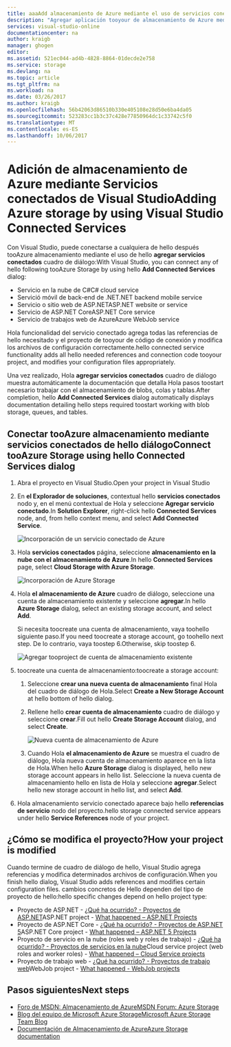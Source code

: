 ```yaml
---
title: aaaAdd almacenamiento de Azure mediante el uso de servicios conectados en Visual Studio | Documentos de Microsoft
description: "Agregar aplicación tooyour de almacenamiento de Azure mediante el cuadro de diálogo de Visual Studio agregar servicios conectados de Hola"
services: visual-studio-online
documentationcenter: na
author: kraigb
manager: ghogen
editor: 
ms.assetid: 521ec044-ad4b-4828-8864-01decde2e758
ms.service: storage
ms.devlang: na
ms.topic: article
ms.tgt_pltfrm: na
ms.workload: na
ms.date: 03/26/2017
ms.author: kraigb
ms.openlocfilehash: 56b42063d86510b330e405108e28d50e6ba4da05
ms.sourcegitcommit: 523283cc1b3c37c428e77850964dc1c33742c5f0
ms.translationtype: MT
ms.contentlocale: es-ES
ms.lasthandoff: 10/06/2017
---
```

# <a name="adding-azure-storage-by-using-visual-studio-connected-services"></a><span data-ttu-id="a9bfc-103">Adición de almacenamiento de Azure mediante Servicios conectados de Visual Studio</span><span class="sxs-lookup"><span data-stu-id="a9bfc-103">Adding Azure storage by using Visual Studio Connected Services</span></span>
<span data-ttu-id="a9bfc-104">Con Visual Studio, puede conectarse a cualquiera de hello después tooAzure almacenamiento mediante el uso de hello **agregar servicios conectados** cuadro de diálogo:</span><span class="sxs-lookup"><span data-stu-id="a9bfc-104">With Visual Studio, you can connect any of hello following tooAzure Storage by using hello **Add Connected Services** dialog:</span></span>

- <span data-ttu-id="a9bfc-105">Servicio en la nube de C#</span><span class="sxs-lookup"><span data-stu-id="a9bfc-105">C# cloud service</span></span>
- <span data-ttu-id="a9bfc-106">Servició móvil de back-end de .NET</span><span class="sxs-lookup"><span data-stu-id="a9bfc-106">.NET backend mobile service</span></span>
- <span data-ttu-id="a9bfc-107">Servicio o sitio web de ASP.NET</span><span class="sxs-lookup"><span data-stu-id="a9bfc-107">ASP.NET website or service</span></span>
- <span data-ttu-id="a9bfc-108">Servicio de ASP.NET Core</span><span class="sxs-lookup"><span data-stu-id="a9bfc-108">ASP.NET Core service</span></span>
- <span data-ttu-id="a9bfc-109">Servicio de trabajos web de Azure</span><span class="sxs-lookup"><span data-stu-id="a9bfc-109">Azure WebJob service</span></span> 

<span data-ttu-id="a9bfc-110">Hola funcionalidad del servicio conectado agrega todas las referencias de hello necesitado y el proyecto de tooyour de código de conexión y modifica los archivos de configuración correctamente.</span><span class="sxs-lookup"><span data-stu-id="a9bfc-110">hello connected service functionality adds all hello needed references and connection code tooyour project, and modifies your configuration files appropriately.</span></span> 

<span data-ttu-id="a9bfc-111">Una vez realizado, Hola **agregar servicios conectados** cuadro de diálogo muestra automáticamente la documentación que detalla Hola pasos toostart necesario trabajar con el almacenamiento de blobs, colas y tablas.</span><span class="sxs-lookup"><span data-stu-id="a9bfc-111">After completion, hello **Add Connected Services** dialog automatically displays documentation detailing hello steps required toostart working with blob storage, queues, and tables.</span></span>

## <a name="connect-tooazure-storage-using-hello-connected-services-dialog"></a><span data-ttu-id="a9bfc-112">Conectar tooAzure almacenamiento mediante servicios conectados de hello diálogo</span><span class="sxs-lookup"><span data-stu-id="a9bfc-112">Connect tooAzure Storage using hello Connected Services dialog</span></span>
1. <span data-ttu-id="a9bfc-113">Abra el proyecto en Visual Studio.</span><span class="sxs-lookup"><span data-stu-id="a9bfc-113">Open your project in Visual Studio</span></span>

1. <span data-ttu-id="a9bfc-114">En **el Explorador de soluciones**, contextual hello **servicios conectados** nodo y, en el menú contextual de Hola y seleccione **Agregar servicio conectado**.</span><span class="sxs-lookup"><span data-stu-id="a9bfc-114">In **Solution Explorer**, right-click hello **Connected Services** node, and, from hello context menu, and select **Add Connected Service**.</span></span>
   
    ![Incorporación de un servicio conectado de Azure](./media/vs-azure-tools-connected-services-storage/IC796702.png)

1. <span data-ttu-id="a9bfc-116">Hola **servicios conectados** página, seleccione **almacenamiento en la nube con el almacenamiento de Azure**.</span><span class="sxs-lookup"><span data-stu-id="a9bfc-116">In hello **Connected Services** page, select **Cloud Storage with Azure Storage**.</span></span>
   
    ![Incorporación de Azure Storage](./media/vs-azure-tools-connected-services-storage/add-azure-storage.png)

1. <span data-ttu-id="a9bfc-118">Hola **el almacenamiento de Azure** cuadro de diálogo, seleccione una cuenta de almacenamiento existente y seleccione **agregar**.</span><span class="sxs-lookup"><span data-stu-id="a9bfc-118">In hello **Azure Storage** dialog, select an existing storage account, and select **Add**.</span></span>
   
    <span data-ttu-id="a9bfc-119">Si necesita toocreate una cuenta de almacenamiento, vaya toohello siguiente paso.</span><span class="sxs-lookup"><span data-stu-id="a9bfc-119">If you need toocreate a storage account, go toohello next step.</span></span> <span data-ttu-id="a9bfc-120">De lo contrario, vaya toostep 6.</span><span class="sxs-lookup"><span data-stu-id="a9bfc-120">Otherwise, skip toostep 6.</span></span>
    
    ![Agregar tooproject de cuenta de almacenamiento existente](./media/vs-azure-tools-connected-services-storage/select-azure-storage-account.png)

1. <span data-ttu-id="a9bfc-122">toocreate una cuenta de almacenamiento:</span><span class="sxs-lookup"><span data-stu-id="a9bfc-122">toocreate a storage account:</span></span> 
   
   1. <span data-ttu-id="a9bfc-123">Seleccione **crear una nueva cuenta de almacenamiento** final Hola del cuadro de diálogo de Hola.</span><span class="sxs-lookup"><span data-stu-id="a9bfc-123">Select **Create a New Storage Account** at hello bottom of hello dialog.</span></span>

   1. <span data-ttu-id="a9bfc-124">Rellene hello **crear cuenta de almacenamiento** cuadro de diálogo y seleccione **crear**.</span><span class="sxs-lookup"><span data-stu-id="a9bfc-124">Fill out hello **Create Storage Account** dialog, and select **Create**.</span></span>
      
       ![Nueva cuenta de almacenamiento de Azure](./media/vs-azure-tools-connected-services-storage/create-storage-account.png)
      
   1. <span data-ttu-id="a9bfc-126">Cuando Hola **el almacenamiento de Azure** se muestra el cuadro de diálogo, Hola nueva cuenta de almacenamiento aparece en la lista de Hola.</span><span class="sxs-lookup"><span data-stu-id="a9bfc-126">When hello **Azure Storage** dialog is displayed, hello new storage account appears in hello list.</span></span> <span data-ttu-id="a9bfc-127">Seleccione la nueva cuenta de almacenamiento hello en lista de Hola y seleccione **agregar**.</span><span class="sxs-lookup"><span data-stu-id="a9bfc-127">Select hello new storage account in hello list, and select **Add**.</span></span>

1. <span data-ttu-id="a9bfc-128">Hola almacenamiento servicio conectado aparece bajo hello **referencias de servicio** nodo del proyecto.</span><span class="sxs-lookup"><span data-stu-id="a9bfc-128">hello storage connected service appears under hello **Service References** node of your project.</span></span>
   
## <a name="how-your-project-is-modified"></a><span data-ttu-id="a9bfc-129">¿Cómo se modifica el proyecto?</span><span class="sxs-lookup"><span data-stu-id="a9bfc-129">How your project is modified</span></span>
<span data-ttu-id="a9bfc-130">Cuando termine de cuadro de diálogo de hello, Visual Studio agrega referencias y modifica determinados archivos de configuración.</span><span class="sxs-lookup"><span data-stu-id="a9bfc-130">When you finish hello dialog, Visual Studio adds references and modifies certain configuration files.</span></span> <span data-ttu-id="a9bfc-131">cambios concretos de Hello dependen del tipo de proyecto de hello:</span><span class="sxs-lookup"><span data-stu-id="a9bfc-131">hello specific changes depend on hello project type:</span></span> 

- <span data-ttu-id="a9bfc-132">Proyecto de ASP.NET - [¿Qué ha ocurrido? - Proyectos de ASP.NET](http://go.microsoft.com/fwlink/p/?LinkId=513126)</span><span class="sxs-lookup"><span data-stu-id="a9bfc-132">ASP.NET project - [What happened – ASP.NET Projects](http://go.microsoft.com/fwlink/p/?LinkId=513126)</span></span>
- <span data-ttu-id="a9bfc-133">Proyecto de ASP.NET Core - [¿Qué ha ocurrido? - Proyectos de ASP.NET 5](http://go.microsoft.com/fwlink/p/?LinkId=513124)</span><span class="sxs-lookup"><span data-stu-id="a9bfc-133">ASP.NET Core project - [What happened – ASP.NET 5 Projects](http://go.microsoft.com/fwlink/p/?LinkId=513124)</span></span> 
- <span data-ttu-id="a9bfc-134">Proyecto de servicio en la nube (roles web y roles de trabajo) - [¿Qué ha ocurrido? - Proyectos de servicios en la nube](http://go.microsoft.com/fwlink/p/?LinkId=516965)</span><span class="sxs-lookup"><span data-stu-id="a9bfc-134">Cloud service project (web roles and worker roles) - [What happened – Cloud Service projects](http://go.microsoft.com/fwlink/p/?LinkId=516965)</span></span>
- <span data-ttu-id="a9bfc-135">Proyecto de trabajo web - [¿Qué ha ocurrido? - Proyectos de trabajo web](visual-studio/vs-storage-webjobs-what-happened.md)</span><span class="sxs-lookup"><span data-stu-id="a9bfc-135">WebJob project - [What happened - WebJob projects](visual-studio/vs-storage-webjobs-what-happened.md)</span></span>

## <a name="next-steps"></a><span data-ttu-id="a9bfc-136">Pasos siguientes</span><span class="sxs-lookup"><span data-stu-id="a9bfc-136">Next steps</span></span>
- [<span data-ttu-id="a9bfc-137">Foro de MSDN: Almacenamiento de Azure</span><span class="sxs-lookup"><span data-stu-id="a9bfc-137">MSDN Forum: Azure Storage</span></span>](https://social.msdn.microsoft.com/forums/azure/home?forum=windowsazuredata)
- [<span data-ttu-id="a9bfc-138">Blog del equipo de Microsoft Azure Storage</span><span class="sxs-lookup"><span data-stu-id="a9bfc-138">Microsoft Azure Storage Team Blog</span></span>](http://blogs.msdn.com/b/windowsazurestorage/)
- [<span data-ttu-id="a9bfc-139">Documentación de Almacenamiento de Azure</span><span class="sxs-lookup"><span data-stu-id="a9bfc-139">Azure Storage documentation</span></span>](https://docs.microsoft.com/azure/storage/)
